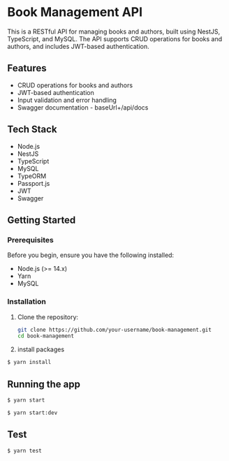 # Book Management API

This is a RESTful API for managing books and authors, built using NestJS, TypeScript, and MySQL. The API supports CRUD operations for books and authors, and includes JWT-based authentication.

## Features

- CRUD operations for books and authors
- JWT-based authentication
- Input validation and error handling
- Swagger documentation - baseUrl+/api/docs

## Tech Stack

- Node.js
- NestJS
- TypeScript
- MySQL
- TypeORM
- Passport.js
- JWT
- Swagger

## Getting Started

### Prerequisites

Before you begin, ensure you have the following installed:

- Node.js (>= 14.x)
- Yarn
- MySQL

### Installation

1. Clone the repository:

   ```sh
   git clone https://github.com/your-username/book-management.git
   cd book-management

2. install packages

  ```bash
  $ yarn install
  ```

## Running the app

```bash
$ yarn start

$ yarn start:dev
```

## Test

```bash
$ yarn test
```